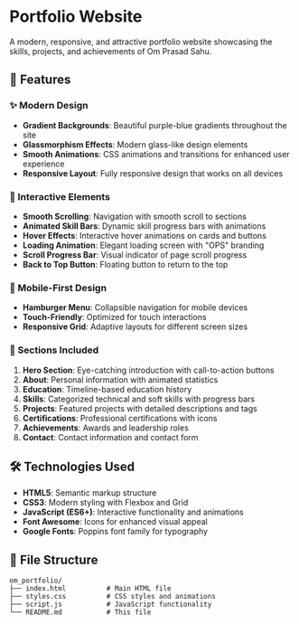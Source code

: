 # Portfolio Website

A modern, responsive, and attractive portfolio website showcasing the skills, projects, and achievements of Om Prasad Sahu.

## 🚀 Features

### ✨ Modern Design
- **Gradient Backgrounds**: Beautiful purple-blue gradients throughout the site
- **Glassmorphism Effects**: Modern glass-like design elements
- **Smooth Animations**: CSS animations and transitions for enhanced user experience
- **Responsive Layout**: Fully responsive design that works on all devices

### 🎯 Interactive Elements
- **Smooth Scrolling**: Navigation with smooth scroll to sections
- **Animated Skill Bars**: Dynamic skill progress bars with animations
- **Hover Effects**: Interactive hover animations on cards and buttons
- **Loading Animation**: Elegant loading screen with "OPS" branding
- **Scroll Progress Bar**: Visual indicator of page scroll progress
- **Back to Top Button**: Floating button to return to the top

### 📱 Mobile-First Design
- **Hamburger Menu**: Collapsible navigation for mobile devices
- **Touch-Friendly**: Optimized for touch interactions
- **Responsive Grid**: Adaptive layouts for different screen sizes

### 🎨 Sections Included
1. **Hero Section**: Eye-catching introduction with call-to-action buttons
2. **About**: Personal information with animated statistics
3. **Education**: Timeline-based education history
4. **Skills**: Categorized technical and soft skills with progress bars
5. **Projects**: Featured projects with detailed descriptions and tags
6. **Certifications**: Professional certifications with icons
7. **Achievements**: Awards and leadership roles
8. **Contact**: Contact information and contact form

## 🛠️ Technologies Used

- **HTML5**: Semantic markup structure
- **CSS3**: Modern styling with Flexbox and Grid
- **JavaScript (ES6+)**: Interactive functionality and animations
- **Font Awesome**: Icons for enhanced visual appeal
- **Google Fonts**: Poppins font family for typography

## 📁 File Structure

```
om_portfolio/
├── index.html          # Main HTML file
├── styles.css          # CSS styles and animations
├── script.js           # JavaScript functionality
└── README.md           # This file
```


